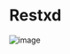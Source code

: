 # Restxd

![image](https://github.com/user-attachments/assets/261b5493-fa42-49e2-a21c-e7a823336f73)
